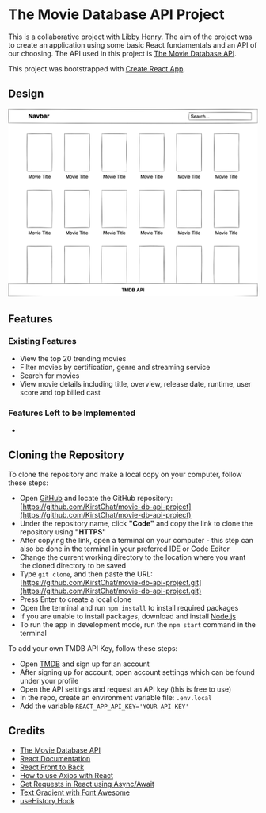 # The Movie Database API Project

This is a collaborative project with [Libby Henry](https://github.com/LibbyH52). The aim of the project was to create an application using some basic React fundamentals and an API of our choosing. The API used in this project is [The Movie Database API](https://www.themoviedb.org/documentation/api).

This project was bootstrapped with [Create React App](https://github.com/facebook/create-react-app).

## Design

![TMDB App Basic Wireframe](src/img/tmdb-wireframe.png)

## Features

### Existing Features

- View the top 20 trending movies
- Filter movies by certification, genre and streaming service
- Search for movies
- View movie details including title, overview, release date, runtime, user score and top billed cast

### Features Left to be Implemented

-

## Cloning the Repository

To clone the repository and make a local copy on your computer, follow these steps:

- Open [GitHub](https://github.com/) and locate the GitHub repository: [https://github.com/KirstChat/movie-db-api-project](https://github.com/KirstChat/movie-db-api-project)
- Under the repository name, click **"Code"** and copy the link to clone the repository using **"HTTPS"**
- After copying the link, open a terminal on your computer - this step can also be done in the terminal in your preferred IDE or Code Editor
- Change the current working directory to the location where you want the cloned directory to be saved
- Type `git clone`, and then paste the URL: [https://github.com/KirstChat/movie-db-api-project.git](https://github.com/KirstChat/movie-db-api-project.git)
- Press Enter to create a local clone
- Open the terminal and run `npm install` to install required packages
- If you are unable to install packages, download and install [Node.js](https://nodejs.org/en/)
- To run the app in development mode, run the `npm start` command in the terminal

To add your own TMDB API Key, follow these steps:

- Open [TMDB](https://www.themoviedb.org/) and sign up for an account
- After signing up for account, open account settings which can be found under your profile
- Open the API settings and request an API key (this is free to use)
- In the repo, create an environment variable file: `.env.local`
- Add the variable `REACT_APP_API_KEY='YOUR API KEY'`

## Credits

- [The Movie Database API](https://developers.themoviedb.org/3/getting-started/introduction)
- [React Documentation](https://reactjs.org/docs/getting-started.html)
- [React Front to Back](https://www.udemy.com/course/modern-react-front-to-back/)
- [How to use Axios with React](https://www.freecodecamp.org/news/how-to-use-axios-with-react/)
- [Get Requests in React using Async/Await](https://dev.to/redeyemedia/get-requests-in-react-using-async-await-7jd)
- [Text Gradient with Font Awesome](https://stackoverflow.com/questions/12732663/text-gradient-with-font-awesome)
- [useHistory Hook](https://v5.reactrouter.com/web/api/Hooks)
